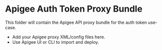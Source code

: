 # Apigee Auth Token Proxy Bundle

This folder will contain the Apigee API proxy bundle for the auth token use-case.

- Add your Apigee proxy XML/config files here.
- Use Apigee UI or CLI to import and deploy.
